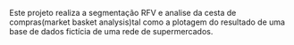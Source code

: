 Este projeto realiza a segmentação RFV e analise da cesta de compras(market basket analysis)tal como a plotagem do resultado de uma base de dados fictícia de uma rede de supermercados.
